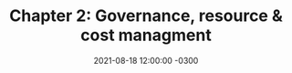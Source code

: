 ---
layout: post
title: 'Chapter 2: Governance, resource & cost managment'
description: 'Trudne zagadnienia, które często są poza mozliwościami programistów ale warto o nich wiedzieć'
date:   2021-08-18 12:00:00 -0300
categories: start blog
by: 'JL'
icon: 'cloud'
questions:
  - question: '2.0 Governance'
    answer: 'Zarządzenie subskrypcjami, zasadami na nich istniejącymi oraz zasobami'
    ytlink: "https://youtube.com/playlist?list=PLC5LIX9Pfs1XyT8wVGmYCAMk2z24B08v5"
    date:    2021-10-06 12:00:00 -0300
  - question: '2.1 Azure Resource Managment'
    answer: 'Zarządzanie zasobami. Tworzenie zasobów za pomocą templatów'
    ytlink: "https://youtube.com/playlist?list=PLC5LIX9Pfs1XyT8wVGmYCAMk2z24B08v5"
    date:    2021-10-13 12:00:00 -0300
  - question: '2.2 Azure Toolkit'
    answer: 'Jakie mamy dostępne narzędzia co warto znać a co jest od nas wymagane na egzaminie'
    ytlink: "https://youtube.com/playlist?list=PLC5LIX9Pfs1XyT8wVGmYCAMk2z24B08v5"
    date:    2021-10-20 12:00:00 -0300
  - question: '2.3 Azure Cost Managment'
    answer: 'Kazdy powinien wiedzieć ile będzie kosztować rozwiązanie które wybieramy aby wybrać najlepiej, mimo ze nie zawsze mamy dostęp do pełnego zarządzania kosztami możsemy nadal brać koszt pod uwagę'
    ytlink: "https://youtube.com/playlist?list=PLC5LIX9Pfs1XyT8wVGmYCAMk2z24B08v5"
    date:    2021-10-27 12:00:00 -0300
  - question: '2.2 ARM templates'
    answer: 'Troszkę więcej o templejtach ARMowych'
    ytlink: "https://youtube.com/playlist?list=PLC5LIX9Pfs1XyT8wVGmYCAMk2z24B08v5"
    date:    2021-11-03 12:00:00 -0300
---